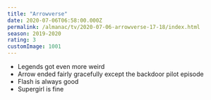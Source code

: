 ```yaml
---
title: "Arrowverse"
date: 2020-07-06T06:58:00.000Z
permalink: /almanac/tv/2020-07-06-arrowverse-17-18/index.html
season: 2019-2020
rating: 3
customImage: 1001
---
```


- Legends got even more weird
- Arrow ended fairly gracefully except the backdoor pilot episode
- Flash is always good
- Supergirl is fine